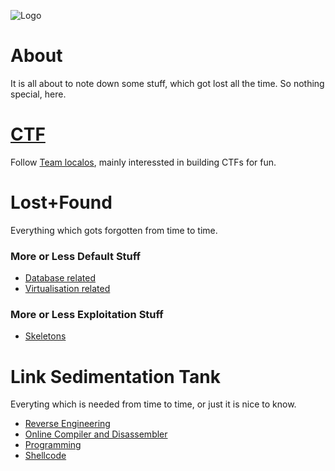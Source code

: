 ![Logo](ForsakenSystems/.github/blob/main/images/logo.png)

# About
It is all about to note down some stuff, which got lost all the time. So nothing special, here.

# [CTF](http://localos.io)
Follow [Team localos](http://localos.io), mainly interessted in building CTFs for fun.

# Lost+Found
Everything which gots forgotten from time to time.

### More or Less Default Stuff
- [Database related](ForsakenSystems/.github/blob/main/content/lost-and-found/defa/db.md)
- [Virtualisation related](ForsakenSystems/.github/blob/main/content/lost-and-found/defa/virt.md)

### More or Less Exploitation Stuff
- [Skeletons](ForsakenSystems/.github/blob/main/content/lost-and-found/expl/skel.md)

# Link Sedimentation Tank
Everyting which is needed from time to time, or just it is nice to know.

- [Reverse Engineering](ForsakenSystems/.github/blob/main/content/links/re.md)
- [Online Compiler and Disassembler](ForsakenSystems/.github/blob/main/content/links/disa.md)
- [Programming](ForsakenSystems/.github/blob/main/content/links/prog.md)
- [Shellcode](ForsakenSystems/.github/blob/main/content/links/sc.md)
